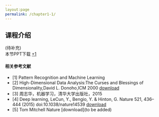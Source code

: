 ```yaml
---
layout:page
permalink: /chapter1-1/
---
```


## 课程介绍
(待补充)<br>
本节PPT下载 [+1](https://share.weiyun.com/5ak3YY5)
#### 相关参考文献
- [1] Pattern Recognition and Machine Learning
- [2] High-Dimensional Data Analysis:The Curses and Blessings of Dimensionality,David L. Donoho,ICM 2000 [download]()
- [3] 周志华，机器学习，清华大学出版社，2015
- [4] Deep learning, LeCun, Y., Bengio, Y. & Hinton, G.  Nature 521, 436–444 (2015) doi:10.1038/nature14539 [download](https://share.weiyun.com/5Lomi0z)
- [5] Tom Mitchell Nature [download](to be added)

